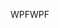 <span data-ttu-id="7a4f4-101">WPF</span><span class="sxs-lookup"><span data-stu-id="7a4f4-101">WPF</span></span>